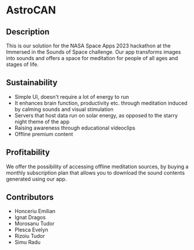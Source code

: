 # AstroCAN
## Description
This is our solution for the NASA Space Apps 2023 hackathon at the Immersed in the Sounds of Space challenge.
Our app transforms images into sounds and offers a space for meditation for people of all ages and stages of life.

## Sustainability
- Simple UI, doesn't require a lot of energy to run
- It enhances brain function, productivity etc. through meditation induced by calming sounds and visual stimulation
- Servers that host data run on solar energy, as opposed to the starry night theme of the app
- Raising awareness through educational videoclips
- Offline premium content

## Profitability
We offer the possibility of accessing offline meditation sources, by buying a monthly subscription plan
that allows you to download the sound contents generated using our app.

## Contributors
- Honceriu Emilian
- Ignat Dragos
- Morosanu Tudor
- Plesca Evelyn
- Rizoiu Tudor
- Simu Radu
